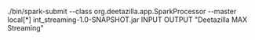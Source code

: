./bin/spark-submit --class org.deetazilla.app.SparkProcessor --master local[*] int_streaming-1.0-SNAPSHOT.jar INPUT OUTPUT  "Deetazilla MAX Streaming"
